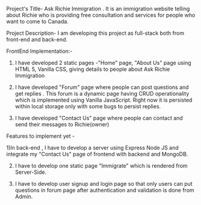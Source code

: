 Project's Title- Ask Richie Immigration . It is an immigration website telling about Richie who is providing free consultation and services for people who want to come to Canada.

Project Description- I am developing this project as full-stack both from front-end and back-end.

FrontEnd Implementation:-
1) I have developed 2 static pages -"Home" page, "About Us" page using HTML 5, Vanilla CSS, giving details to people  about Ask Richie Immigration

2) I have  developed "Forum" page where people can post questions and get replies . This forum is a dynamic page having CRUD operationality which is implemented using Vanilla JavaScript. Right now it is persisted within local storage only with some bugs to persist replies.

3) I have developed "Contact Us" page where people can contact and send their messages to Richie(owner)

Features to implement yet -

1)In back-end , I have to develop a server using Express Node JS and integrate my "Contact Us" page of frontend with backend and MongoDB.

2) I have to develop one static page "Immigrate" which is rendered from Server-Side.

3) I have to develop user signup and login page so that only users can put questions in forum page after authentication and validation is done from Admin.







